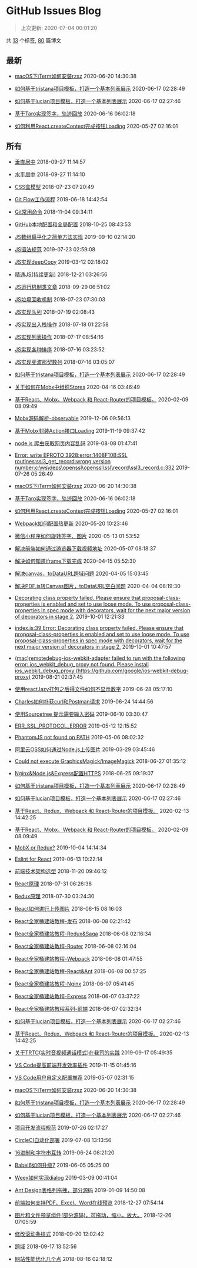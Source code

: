
# GitHub Issues Blog
    
> 上次更新: 2020-07-04 00:01:20
    
共 [13](https://github.com/xuya227939/blog/labels) 个标签, [80](https://github.com/xuya227939/blog/issues) 篇博文
## 最新 
- [macOS下iTerm如何安装rzsz](https://github.com/xuya227939/LiuJiang-Blog/issues/101) 			 2020-06-20 14:30:38 

- [如何基于tristana项目模板，打造一个基本列表展示](https://github.com/xuya227939/LiuJiang-Blog/issues/100) 			 2020-06-17 02:28:49 

- [如何基于lucian项目模板，打造一个基本列表展示](https://github.com/xuya227939/LiuJiang-Blog/issues/99) 			 2020-06-17 02:27:46 

- [基于Taro实现签字，轨迹回放](https://github.com/xuya227939/LiuJiang-Blog/issues/98) 			 2020-06-16 06:02:18 

- [如何利用React.createContext完成按钮Loading](https://github.com/xuya227939/LiuJiang-Blog/issues/97) 			 2020-05-27 02:16:01 

## 所有 
- [垂直居中](https://github.com/xuya227939/LiuJiang-Blog/issues/32) 			 2018-09-27 11:14:57 

- [水平居中](https://github.com/xuya227939/LiuJiang-Blog/issues/31) 			 2018-09-27 11:14:10 

- [CSS盒模型](https://github.com/xuya227939/LiuJiang-Blog/issues/21) 			 2018-07-23 07:20:49 

- [Git Flow工作流程](https://github.com/xuya227939/LiuJiang-Blog/issues/64) 			 2019-06-18 14:42:54 

- [Git常用命令](https://github.com/xuya227939/LiuJiang-Blog/issues/36) 			 2018-11-04 09:34:11 

- [GitHub本地配置和全局配置](https://github.com/xuya227939/LiuJiang-Blog/issues/35) 			 2018-10-25 08:43:53 

- [JS数组扁平化之简单方法实现](https://github.com/xuya227939/LiuJiang-Blog/issues/75) 			 2019-09-10 02:14:20 

- [JS语法规范](https://github.com/xuya227939/LiuJiang-Blog/issues/69) 			 2019-07-23 02:59:08 

- [JS实现deepCopy](https://github.com/xuya227939/LiuJiang-Blog/issues/46) 			 2019-03-12 02:18:02 

- [精通JS(持续更新)](https://github.com/xuya227939/LiuJiang-Blog/issues/40) 			 2018-12-21 03:26:56 

- [JS运行机制类文章](https://github.com/xuya227939/LiuJiang-Blog/issues/33) 			 2018-09-29 06:51:02 

- [JS垃圾回收机制](https://github.com/xuya227939/LiuJiang-Blog/issues/22) 			 2018-07-23 07:30:03 

- [JS实现队列](https://github.com/xuya227939/LiuJiang-Blog/issues/20) 			 2018-07-19 02:08:43 

- [JS实现出入栈操作](https://github.com/xuya227939/LiuJiang-Blog/issues/18) 			 2018-07-18 01:22:58 

- [JS实现列表操作](https://github.com/xuya227939/LiuJiang-Blog/issues/17) 			 2018-07-17 08:54:16 

- [JS实现各种排序](https://github.com/xuya227939/LiuJiang-Blog/issues/16) 			 2018-07-16 03:23:52 

- [JS实现斐波那契数列](https://github.com/xuya227939/LiuJiang-Blog/issues/15) 			 2018-07-16 03:05:07 

- [如何基于tristana项目模板，打造一个基本列表展示](https://github.com/xuya227939/LiuJiang-Blog/issues/100) 			 2020-06-17 02:28:49 

- [关于如何在Mobx中组织Stores](https://github.com/xuya227939/LiuJiang-Blog/issues/93) 			 2020-04-16 03:46:49 

- [基于React、Mobx、Webpack 和 React-Router的项目模板。](https://github.com/xuya227939/LiuJiang-Blog/issues/88) 			 2020-02-09 08:09:49 

- [Mobx源码解析-observable](https://github.com/xuya227939/LiuJiang-Blog/issues/86) 			 2019-12-06 09:56:13 

- [基于Mobx封装Action接口Loading](https://github.com/xuya227939/LiuJiang-Blog/issues/85) 			 2019-11-19 09:37:42 

- [node.js 爬虫获取网页内容乱码](https://github.com/xuya227939/LiuJiang-Blog/issues/72) 			 2019-08-08 01:47:41 

- [ Error: write EPROTO 3928:error:1408F10B:SSL routines:ssl3_get_record:wrong version number:c:\ws\deps\openssl\openssl\ssl\record\ssl3_record.c:332](https://github.com/xuya227939/LiuJiang-Blog/issues/71) 			 2019-07-26 05:26:49 

- [macOS下iTerm如何安装rzsz](https://github.com/xuya227939/LiuJiang-Blog/issues/101) 			 2020-06-20 14:30:38 

- [基于Taro实现签字，轨迹回放](https://github.com/xuya227939/LiuJiang-Blog/issues/98) 			 2020-06-16 06:02:18 

- [如何利用React.createContext完成按钮Loading](https://github.com/xuya227939/LiuJiang-Blog/issues/97) 			 2020-05-27 02:16:01 

- [Webpack如何配置热更新](https://github.com/xuya227939/LiuJiang-Blog/issues/96) 			 2020-05-20 10:23:46 

- [微信小程序如何旋转签字、图片](https://github.com/xuya227939/LiuJiang-Blog/issues/95) 			 2020-05-13 01:53:52 

- [解决前端如何通过游览器下载视频地址](https://github.com/xuya227939/LiuJiang-Blog/issues/94) 			 2020-05-07 08:18:37 

- [解决如何知道iframe下载完成](https://github.com/xuya227939/LiuJiang-Blog/issues/92) 			 2020-04-15 05:52:30 

- [解决canvas，toDataURL跨域问题](https://github.com/xuya227939/LiuJiang-Blog/issues/91) 			 2020-04-05 15:03:45 

- [解决PDF.js转Canvas图片，toDataURL空白问题](https://github.com/xuya227939/LiuJiang-Blog/issues/90) 			 2020-04-04 08:19:30 

- [Decorating class property failed. Please ensure that proposal-class-properties is enabled and set to use loose mode. To use proposal-class-properties in spec mode with decorators, wait for the next major version of decorators in stage 2.](https://github.com/xuya227939/LiuJiang-Blog/issues/80) 			 2019-10-01 12:21:33 

- [index.js:39 Error: Decorating class property failed. Please ensure that proposal-class-properties is enabled and set to use loose mode. To use proposal-class-properties in spec mode with decorators, wait for the next major version of decorators in stage 2.](https://github.com/xuya227939/LiuJiang-Blog/issues/79) 			 2019-10-01 10:47:57 

- [(mac)remotedebug-ios-webkit-adapter failed to run with the following error: ios_webkit_debug_proxy not found. Please install ios_webkit_debug_proxy (https://github.com/google/ios-webkit-debug-proxy)](https://github.com/xuya227939/LiuJiang-Blog/issues/74) 			 2019-08-21 02:37:45 

- [使用react.lazy打包之后得文件如何不显示数字](https://github.com/xuya227939/LiuJiang-Blog/issues/67) 			 2019-06-28 05:17:10 

- [Charles如何扑获curl和Postman请求](https://github.com/xuya227939/LiuJiang-Blog/issues/66) 			 2019-06-24 14:44:56 

- [使用Sourcetree 提示需要输入密码](https://github.com/xuya227939/LiuJiang-Blog/issues/62) 			 2019-06-10 03:30:47 

- [ERR_SSL_PROTOCOL_ERROR](https://github.com/xuya227939/LiuJiang-Blog/issues/53) 			 2019-05-12 12:15:52 

- [PhantomJS not found on PATH](https://github.com/xuya227939/LiuJiang-Blog/issues/51) 			 2019-05-06 08:02:32 

- [阿里云OSS如何通过Node.js上传图片](https://github.com/xuya227939/LiuJiang-Blog/issues/49) 			 2019-03-29 03:45:46 

- [Could not execute GraphicsMagick/ImageMagick](https://github.com/xuya227939/LiuJiang-Blog/issues/14) 			 2018-06-27 01:35:12 

- [Nginx&Node.js&Express配置HTTPS](https://github.com/xuya227939/LiuJiang-Blog/issues/12) 			 2018-06-25 09:19:07 

- [如何基于tristana项目模板，打造一个基本列表展示](https://github.com/xuya227939/LiuJiang-Blog/issues/100) 			 2020-06-17 02:28:49 

- [如何基于lucian项目模板，打造一个基本列表展示](https://github.com/xuya227939/LiuJiang-Blog/issues/99) 			 2020-06-17 02:27:46 

- [基于React、Redux、Webpack 和 React-Router的项目模板。](https://github.com/xuya227939/LiuJiang-Blog/issues/89) 			 2020-02-13 14:42:25 

- [基于React、Mobx、Webpack 和 React-Router的项目模板。](https://github.com/xuya227939/LiuJiang-Blog/issues/88) 			 2020-02-09 08:09:49 

- [MobX or Redux?](https://github.com/xuya227939/LiuJiang-Blog/issues/81) 			 2019-10-04 14:14:34 

- [Eslint for React](https://github.com/xuya227939/LiuJiang-Blog/issues/63) 			 2019-06-13 10:22:14 

- [前端技术架构选型](https://github.com/xuya227939/LiuJiang-Blog/issues/37) 			 2018-11-20 09:46:12 

- [React原理](https://github.com/xuya227939/LiuJiang-Blog/issues/26) 			 2018-07-31 06:26:38 

- [Redux原理](https://github.com/xuya227939/LiuJiang-Blog/issues/25) 			 2018-07-30 03:24:30 

- [React如何进行上传图片](https://github.com/xuya227939/LiuJiang-Blog/issues/11) 			 2018-06-15 08:16:03 

- [React全家桶建站教程-发布](https://github.com/xuya227939/LiuJiang-Blog/issues/10) 			 2018-06-08 02:21:42 

- [React全家桶建站教程-Redux&Saga](https://github.com/xuya227939/LiuJiang-Blog/issues/7) 			 2018-06-08 02:16:34 

- [React全家桶建站教程-Router](https://github.com/xuya227939/LiuJiang-Blog/issues/6) 			 2018-06-08 02:16:04 

- [React全家桶建站教程-Webpack](https://github.com/xuya227939/LiuJiang-Blog/issues/5) 			 2018-06-08 01:47:55 

- [React全家桶建站教程-React&Ant](https://github.com/xuya227939/LiuJiang-Blog/issues/4) 			 2018-06-08 00:57:25 

- [React全家桶建站教程-Nginx](https://github.com/xuya227939/LiuJiang-Blog/issues/3) 			 2018-06-07 05:41:45 

- [React全家桶建站教程-Express](https://github.com/xuya227939/LiuJiang-Blog/issues/2) 			 2018-06-07 03:37:22 

- [React全家桶建站教程系列-前端](https://github.com/xuya227939/LiuJiang-Blog/issues/1) 			 2018-06-07 02:32:34 

- [如何基于lucian项目模板，打造一个基本列表展示](https://github.com/xuya227939/LiuJiang-Blog/issues/99) 			 2020-06-17 02:27:46 

- [基于React、Redux、Webpack 和 React-Router的项目模板。](https://github.com/xuya227939/LiuJiang-Blog/issues/89) 			 2020-02-13 14:42:25 

- [关于TRTC(实时音视频通话模式)在我司的实践](https://github.com/xuya227939/LiuJiang-Blog/issues/78) 			 2019-09-17 05:49:35 

- [VS Code提高前端开发效率插件](https://github.com/xuya227939/LiuJiang-Blog/issues/84) 			 2019-11-15 01:45:16 

- [VS Code用户自定义配置推荐](https://github.com/xuya227939/LiuJiang-Blog/issues/52) 			 2019-05-07 02:31:15 

- [macOS下iTerm如何安装rzsz](https://github.com/xuya227939/LiuJiang-Blog/issues/101) 			 2020-06-20 14:30:38 

- [如何基于tristana项目模板，打造一个基本列表展示](https://github.com/xuya227939/LiuJiang-Blog/issues/100) 			 2020-06-17 02:28:49 

- [如何基于lucian项目模板，打造一个基本列表展示](https://github.com/xuya227939/LiuJiang-Blog/issues/99) 			 2020-06-17 02:27:46 

- [项目开发流程规范](https://github.com/xuya227939/LiuJiang-Blog/issues/70) 			 2019-07-26 02:17:27 

- [CircleCI自动化部署](https://github.com/xuya227939/LiuJiang-Blog/issues/68) 			 2019-07-08 13:13:56 

- [16进制和字符串互转](https://github.com/xuya227939/LiuJiang-Blog/issues/65) 			 2019-06-24 08:21:20 

- [Babel6如何升级7](https://github.com/xuya227939/LiuJiang-Blog/issues/60) 			 2019-06-05 05:25:00 

- [Weex如何实现dialog](https://github.com/xuya227939/LiuJiang-Blog/issues/45) 			 2019-03-09 00:41:04 

- [Ant Design表格列拖拽，部分源码](https://github.com/xuya227939/LiuJiang-Blog/issues/44) 			 2019-01-09 14:50:08 

- [前端如何支持PDF、Excel、Word在线预览](https://github.com/xuya227939/LiuJiang-Blog/issues/42) 			 2018-12-27 07:54:14 

- [图片和文件预览组件(部分源码)，可拖动，缩小，放大。](https://github.com/xuya227939/LiuJiang-Blog/issues/41) 			 2018-12-26 07:05:59 

- [修改滚动条样式](https://github.com/xuya227939/LiuJiang-Blog/issues/30) 			 2018-09-20 12:02:42 

- [跨域](https://github.com/xuya227939/LiuJiang-Blog/issues/29) 			 2018-09-17 13:52:56 

- [网站性能优化几个点](https://github.com/xuya227939/LiuJiang-Blog/issues/27) 			 2018-08-16 02:18:12 

